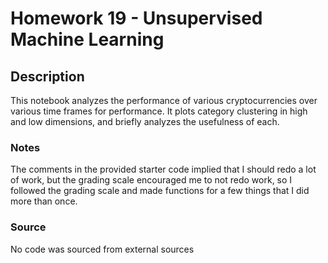 # Homework 19 - Unsupervised Machine Learning

## Description

This notebook analyzes the performance of various cryptocurrencies over various time frames for performance. It plots category clustering in high and low dimensions, and briefly analyzes the usefulness of each.

### Notes

The comments in the provided starter code implied that I should redo a lot of work, but the grading scale encouraged me to not redo work, so I followed the grading scale and made functions for a few things that I did more than once.

### Source

No code was sourced from external sources
